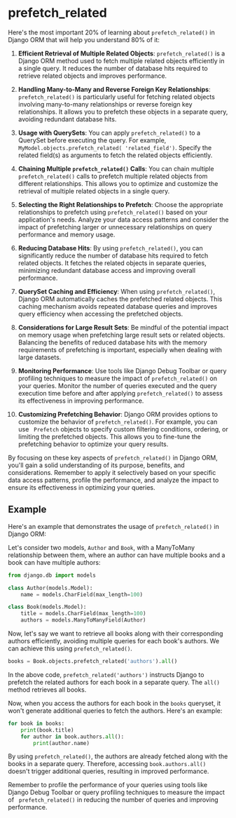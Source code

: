 # prefetch_related

Here's the most important 20% of learning about `prefetch_related()` in 
Django ORM that will help you understand 80% of it: 

1. **Efficient Retrieval of Multiple Related Objects**: `prefetch_related()` 
is a Django ORM method used to fetch multiple related objects efficiently in 
a single query. It reduces the number of database hits required to retrieve 
related objects and improves performance. 

2. **Handling Many-to-Many and Reverse Foreign Key Relationships**: `
prefetch_related()` is particularly useful for fetching related objects 
involving many-to-many relationships or reverse foreign key relationships. It 
allows you to prefetch these objects in a separate query, avoiding redundant 
database hits. 

3. **Usage with QuerySets**: You can apply `prefetch_related()` to a QuerySet 
before executing the query. For example, `MyModel.objects.prefetch_related(
'related_field')`. Specify the related field(s) as arguments to fetch the 
related objects efficiently. 

4. **Chaining Multiple `prefetch_related()` Calls**: You can chain multiple `
prefetch_related()` calls to prefetch multiple related objects from different 
relationships. This allows you to optimize and customize the retrieval of 
multiple related objects in a single query. 

5. **Selecting the Right Relationships to Prefetch**: Choose the appropriate 
relationships to prefetch using `prefetch_related()` based on your 
application's needs. Analyze your data access patterns and consider the 
impact of prefetching larger or unnecessary relationships on query 
performance and memory usage. 

6. **Reducing Database Hits**: By using `prefetch_related()`, you can 
significantly reduce the number of database hits required to fetch related 
objects. It fetches the related objects in separate queries, minimizing 
redundant database access and improving overall performance. 

7. **QuerySet Caching and Efficiency**: When using `prefetch_related()`, 
Django ORM automatically caches the prefetched related objects. This caching 
mechanism avoids repeated database queries and improves query efficiency when 
accessing the prefetched objects. 

8. **Considerations for Large Result Sets**: Be mindful of the potential 
impact on memory usage when prefetching large result sets or related objects. 
Balancing the benefits of reduced database hits with the memory requirements 
of prefetching is important, especially when dealing with large datasets. 

9. **Monitoring Performance**: Use tools like Django Debug Toolbar or query 
profiling techniques to measure the impact of `prefetch_related()` on your 
queries. Monitor the number of queries executed and the query execution time 
before and after applying `prefetch_related()` to assess its effectiveness in 
improving performance. 

10. **Customizing Prefetching Behavior**: Django ORM provides options to 
customize the behavior of `prefetch_related()`. For example, you can use `
Prefetch` objects to specify custom filtering conditions, ordering, or 
limiting the prefetched objects. This allows you to fine-tune the prefetching 
behavior to optimize your query results. 

By focusing on these key aspects of `prefetch_related()` in Django ORM, 
you'll gain a solid understanding of its purpose, benefits, and 
considerations. Remember to apply it selectively based on your specific data 
access patterns, profile the performance, and analyze the impact to ensure 
its effectiveness in optimizing your queries.

## Example

Here's an example that demonstrates the usage of `prefetch_related()` in 
Django ORM: 

Let's consider two models, `Author` and `Book`, with a ManyToMany 
relationship between them, where an author can have multiple books and a book 
can have multiple authors: 

```python
from django.db import models

class Author(models.Model):
    name = models.CharField(max_length=100)

class Book(models.Model):
    title = models.CharField(max_length=100)
    authors = models.ManyToManyField(Author)
```

Now, let's say we want to retrieve all books along with their corresponding authors efficiently, 
avoiding multiple queries for each book's authors. We can achieve this using `prefetch_related()`.

```python
books = Book.objects.prefetch_related('authors').all()
```

In the above code, `prefetch_related('authors')` instructs Django to prefetch 
the related authors for each book in a separate query. The `all()` method 
retrieves all books. 

Now, when you access the authors for each book in the `books` queryset, it 
won't generate additional queries to fetch the authors. Here's an example: 

```python
for book in books:
    print(book.title)
    for author in book.authors.all():
        print(author.name)
```

By using `prefetch_related()`, the authors are already fetched along with the 
books in a separate query. Therefore, accessing `book.authors.all()` doesn't 
trigger additional queries, resulting in improved performance. 

Remember to profile the performance of your queries using tools like Django 
Debug Toolbar or query profiling techniques to measure the impact of `
prefetch_related()` in reducing the number of queries and improving 
performance. 

